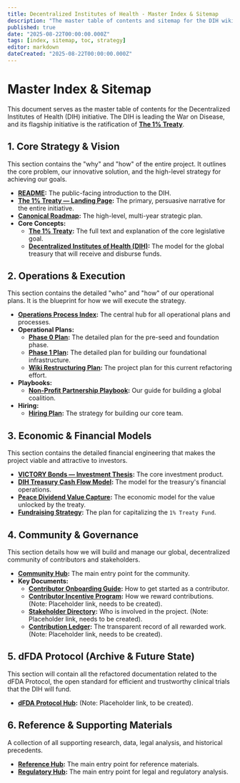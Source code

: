 ```yaml
---
title: Decentralized Institutes of Health - Master Index & Sitemap
description: "The master table of contents and sitemap for the DIH wiki, the central repository for the strategy and operational plans for The 1% Treaty."
published: true
date: "2025-08-22T00:00:00.000Z"
tags: [index, sitemap, toc, strategy]
editor: markdown
dateCreated: "2025-08-22T00:00:00.000Z"
---
```


# Master Index & Sitemap

This document serves as the master table of contents for the Decentralized Institutes of Health (DIH) initiative. The DIH is leading the War on Disease, and its flagship initiative is the ratification of **[The 1% Treaty](./strategy/1-percent-treaty/1-percent-treaty.md)**.

## 1. Core Strategy & Vision

This section contains the "why" and "how" of the entire project. It outlines the core problem, our innovative solution, and the high-level strategy for achieving our goals.

- **[README](./README.md):** The public-facing introduction to the DIH.
- **[The 1% Treaty — Landing Page](./strategy/warondisease-landing.md):** The primary, persuasive narrative for the entire initiative.
- **[Canonical Roadmap](./strategy/roadmap.md):** The high-level, multi-year strategic plan.
- **Core Concepts:**
  - **[The 1% Treaty](./strategy/1-percent-treaty/1-percent-treaty.md):** The full text and explanation of the core legislative goal.
  - **[Decentralized Institutes of Health (DIH)](./strategy/1-percent-treaty/decentralized-institutes-of-health.md):** The model for the global treasury that will receive and disburse funds.

## 2. Operations & Execution

This section contains the detailed "who" and "how" of our operational plans. It is the blueprint for how we will execute the strategy.

- **[Operations Process Index](./operations/process-index.md):** The central hub for all operational plans and processes.
- **Operational Plans:**
  - **[Phase 0 Plan](./operations/phase-0-plan.md):** The detailed plan for the pre-seed and foundation phase.
  - **[Phase 1 Plan](./operations/phase-1-plan.md):** The detailed plan for building our foundational infrastructure.
  - **[Wiki Restructuring Plan](./operations/wiki-restructuring-plan.md):** The project plan for this current refactoring effort.
- **Playbooks:**
  - **[Non-Profit Partnership Playbook](./operations/nonprofit-partnership-playbook.md):** Our guide for building a global coalition.
- **Hiring:**
  - **[Hiring Plan](./careers/hiring-plan.md):** The strategy for building our core team.

## 3. Economic & Financial Models

This section contains the detailed financial engineering that makes the project viable and attractive to investors.

- **[VICTORY Bonds — Investment Thesis](./economic-models/victory-bond-investment-thesis.md):** The core investment product.
- **[DIH Treasury Cash Flow Model](./economic-models/dih-treasury-cash-flow-model.md):** The model for the treasury's financial operations.
- **[Peace Dividend Value Capture](./economic-models/peace-dividend-value-capture.md):** The economic model for the value unlocked by the treaty.
- **[Fundraising Strategy](./economic-models/fundraising-strategy.md):** The plan for capitalizing the `1% Treaty Fund`.

## 4. Community & Governance

This section details how we will build and manage our global, decentralized community of contributors and stakeholders.

- **[Community Hub](./community/README.md):** The main entry point for the community.
- **Key Documents:**
  - **[Contributor Onboarding Guide](./community/CONTRIBUTING.md):** How to get started as a contributor.
  - **[Contributor Incentive Program](./community/nonprofit-partnership-incentives.md):** How we reward contributions. (Note: Placeholder link, needs to be created).
  - **[Stakeholder Directory](./community/stakeholder-directory.md):** Who is involved in the project. (Note: Placeholder link, needs to be created).
  - **[Contribution Ledger](./community/contribution-ledger.md):** The transparent record of all rewarded work. (Note: Placeholder link, needs to be created).

## 5. dFDA Protocol (Archive & Future State)

This section will contain all the refactored documentation related to the dFDA Protocol, the open standard for efficient and trustworthy clinical trials that the DIH will fund.

- **[dFDA Protocol Hub](./dFDA-protocol/README.md):** (Note: Placeholder link, to be created).

## 6. Reference & Supporting Materials

A collection of all supporting research, data, legal analysis, and historical precedents.

- **[Reference Hub](./reference/README.md):** The main entry point for reference materials.
- **[Regulatory Hub](./regulatory/README.md):** The main entry point for legal and regulatory analysis.
